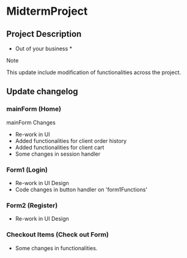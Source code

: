 # MidtermProject

## Project Description

* Out of your business *

> [!NOTE]
This update include modification of functionalities across the project.


## Update changelog

### mainForm (Home)
mainForm Changes

- Re-work in UI
- Added functionalities for client order history
- Added functionalities for client cart
- Some changes in session handler

### Form1 (Login)

- Re-work in UI Design
- Code changes in button handler on 'form1Functions'

### Form2 (Register)

- Re-work in UI Design

### Checkout Items (Check out Form)

- Some changes in functionalities.
